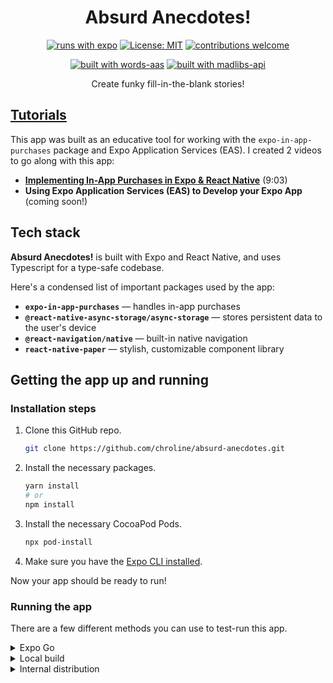 <div align="center">

# Absurd Anecdotes!

[![runs with expo](https://img.shields.io/badge/Runs%20with%20Expo-4630EB.svg?style=for-the-badge&logo=EXPO&labelColor=f3f3f3&logoColor=000)](https://github.com/expo/expo)
[![License: MIT](https://img.shields.io/badge/License-MIT-blue.svg?style=for-the-badge)](https://opensource.org/licenses/MIT)
[![contributions welcome](https://img.shields.io/badge/contributions-welcome-brightgreen.svg?style=for-the-badge)](https://github.com/chroline/madlibs-api/compare)

[![built with words-aas](https://img.shields.io/badge/built%20with-words--aas-black?style=for-the-badge)](https://github.com/chroline/words-aas)
[![built with madlibs-api](https://img.shields.io/badge/built%20with-madlibs--api-black?style=for-the-badge)](https://github.com/chroline/madlibs-api)


Create funky fill-in-the-blank stories!

</div>

## [Tutorials](https://www.youtube.com/playlist?list=PL-rBG3fUBkKh3mbGGbM715MFSh15-c6lJ)

This app was built as an educative tool for working with the `expo-in-app-purchases` package and Expo Application
Services (EAS). I created 2 videos to go along with this app:

- **[Implementing In-App Purchases in Expo & React Native](https://www.youtube.com/watch?v=dyz1S6FWJ9A)** (9:03)
- **Using Expo Application Services (EAS) to Develop your Expo App** (coming soon!)

## Tech stack

**Absurd Anecdotes!** is built with Expo and React Native, and uses Typescript for a type-safe codebase.

Here's a condensed list of important packages used by the app:

- **`expo-in-app-purchases`** — handles in-app purchases
- **`@react-native-async-storage/async-storage`** — stores persistent data to the user's device
- **`@react-navigation/native`** — built-in native navigation
- **`react-native-paper`** — stylish, customizable component library

## Getting the app up and running

### Installation steps

1. Clone this GitHub repo.
   ```bash
   git clone https://github.com/chroline/absurd-anecdotes.git
   ```
2. Install the necessary packages.
   ```bash
   yarn install
   # or
   npm install
   ```
3. Install the necessary CocoaPod Pods.
   ```bash
   npx pod-install
   ```
4. Make sure you have the [Expo CLI installed](https://docs.expo.dev/get-started/installation/#1-expo-cli).

Now your app should be ready to run!

### Running the app

There are a few different methods you can use to test-run this app.

<details>

<summary>Expo Go</summary>

You can run this app in Expo Go by running:

```bash
expo start
```

Note that in Expo Go, in-app purchases won't work.

</details>

<details>

<summary>Local build</summary>

The most straight-forward way to run your app on a device is with the `expo run` command.

Simply run:

```bash
expo run:ios -d
# or
expo run:android -d
```

to run your app on a device.

</details>

<details>

<summary>Internal distribution</summary>

With EAS Build, you can run your app on your device without Expo Go, giving you full access to native code. To do so,
first make sure you have [the EAS CLI installed](https://docs.expo.dev/build/setup/#1-install-the-latest-eas-cli). Then,
log into your Expo user account with `eas login`.

If you're on iOS, you'll have to register your device for EAS with `eas device:create`. Read the QR code with your
phone's camera and install the provisioning profile.

To build the app for internal distribution, run:

```bash
eas build -p ios --profile development
# or
eas build -p android --profile development
```

When the build is completed, scan the QR Code to install "Absurd Anecdotes!"

</details>